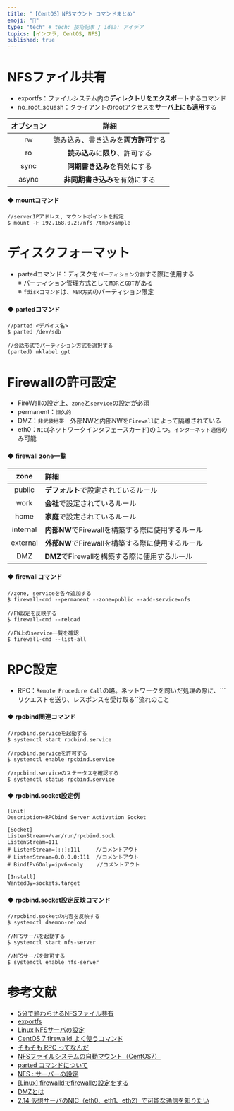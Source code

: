 ```yaml
---
title: "【CentOS】NFSマウント コマンドまとめ"
emoji: "👻"
type: "tech" # tech: 技術記事 / idea: アイデア
topics: [インフラ, CentOS, NFS]
published: true
---
```



# NFSファイル共有

 - exportfs：ファイルシステム内の**ディレクトリをエクスポート**するコマンド
 - no_root_squash：クライアントのrootアクセスを**サーバ上にも適用**する

|オプション|詳細|
|:--:|:--:|
|rw|読み込み、書き込みを**両方許可**する|
|ro|**読み込みに限り**、許可する|
|sync|**同期書き込み**を有効にする|
|async|**非同期書き込み**を有効にする|
#### ◆ mountコマンド

```
//serverIPアドレス, マウントポイントを指定
$ mount -F 192.168.0.2:/nfs /tmp/sample
```

# ディスクフォーマット
 - partedコマンド：ディスクを``パーティション分割``する際に使用する <br>
 ※ パーティション管理方式として``MBR``と``GBT``がある <br>
 ※ ``fdiskコマンド``は、``MBR方式``のパーティション限定

#### ◆ partedコマンド

```
//parted <デバイス名>
$ parted /dev/sdb

//会話形式でパーティション方式を選択する
(parted) mklabel gpt
```



# Firewallの許可設定
 - FireWallの設定上、```zone```と```service```の設定が必須
 - permanent：```恒久的```
 - DMZ：```非武装地帯```　外部NWと内部NWを``Firewall``によって隔離されている
 - eth0：``NIC``(ネットワークインタフェースカード)の１つ。``インターネット通信``のみ可能


#### ◆ firewall zone一覧
|zone|詳細|
|:--:|:--|
|public|**デフォルト**で設定されているルール|
|work|**会社**で設定されているルール|
|home|**家庭**で設定されているルール|
|internal|**内部NW**でFirewallを構築する際に使用するルール|
|external|**外部NW**でFirewallを構築する際に使用するルール|
|DMZ|**DMZ**でFirewallを構築する際に使用するルール|

#### ◆ firewallコマンド
```
//zone, serviceを各々追加する
$ firewall-cmd --permanent --zone=public --add-service=nfs

//FW設定を反映する
$ firewall-cmd --reload

//FW上のservice一覧を確認
$ firewall-cmd --list-all
```

# RPC設定

 - RPC：```Remote Procedure Call```の略。ネットワークを跨いだ処理の際に、```リクエストを送り、レスポンスを受け取る``流れのこと

#### ◆ rpcbind関連コマンド
```
//rpcbind.serviceを起動する
$ systemctl start rpcbind.service

//rpcbind.serviceを許可する
$ systemctl enable rpcbind.service

//rpcbind.serviceのステータスを確認する
$ systemctl status rpcbind.service
```

#### ◆ rpcbind.socket設定例

```:/etc/systemd/system/rpcbind.socket
[Unit]
Description=RPCbind Server Activation Socket

[Socket]
ListenStream=/var/run/rpcbind.sock
ListenStream=111
# ListenStream=[::]:111     //コメントアウト
# ListenStream=0.0.0.0:111  //コメントアウト
# BindIPv6Only=ipv6-only 　　//コメントアウト

[Install]
WantedBy=sockets.target
```

#### ◆ rpcbind.socket設定反映コマンド

```
//rpcbind.socketの内容を反映する
$ systemctl daemon-reload

//NFSサーバを起動する
$ systemctl start nfs-server

//NFSサーバを許可する
$ systemctl enable nfs-server
```








# 参考文献

 - [5分で終わらせるNFSファイル共有](https://qiita.com/rikudai/items/f9900e4865ce25a8464e)
 - [exportfs](https://linuxjm.osdn.jp/html/nfs-utils/man8/exportfs.8.html)
 - [Linux NFSサーバの設定](http://www.kuromogu.com/ha/comp/sw/soft_linux_nfs.html)
 - [CentOS 7 firewalld よく使うコマンド](https://qiita.com/kenjjiijjii/items/1057af2dddc34022b09e)
 - [そもそも RPC ってなんだ](https://qiita.com/il-m-yamagishi/items/8709de06be33e7051fd2)
 - [NFSファイルシステムの自動マウント（CentOS7）](http://www.sebegginer.com/article/449338938.html)
 - [parted コマンドについて](https://qiita.com/centipede/items/ae181fcb76f549514918)
 - [NFS : サーバーの設定](https://www.server-world.info/query?os=CentOS_8&p=nfs&f=1)
 - [[Linux] firewalldでfirewallの設定をする](https://qiita.com/suzutsuki0220/items/4a62cc0e676a80ed79f1)
 - [DMZとは](https://it-trend.jp/words/dmz)
 - [2.14 仮想サーバのNIC（eth0、eth1、eth2）で可能な通信を知りたい](https://manual.iij.jp/gp/gpcp/f-2-14.html)
